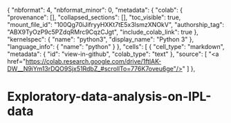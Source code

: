 {
  "nbformat": 4,
  "nbformat_minor": 0,
  "metadata": {
    "colab": {
      "provenance": [],
      "collapsed_sections": [],
      "toc_visible": true,
      "mount_file_id": "100Qg70iJifryyHXKt7tE5x3lsmzXNOkV",
      "authorship_tag": "ABX9TyOzP9c5PZdqRMrc9CqzCJgt",
      "include_colab_link": true
    },
    "kernelspec": {
      "name": "python3",
      "display_name": "Python 3"
    },
    "language_info": {
      "name": "python"
    }
  },
  "cells": [
    {
      "cell_type": "markdown",
      "metadata": {
        "id": "view-in-github",
        "colab_type": "text"
      },
      "source": [
        "<a href=\"https://colab.research.google.com/drive/1ftlAK-DW__N9iYm13rDQO9Sjx51RdbZ_#scrollTo=776K7oveu6ge"/></a>"
      ]
    },
# Exploratory-data-analysis-on-IPL-data
